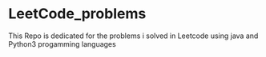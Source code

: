 # LeetCode_problems
This Repo is dedicated for the problems i solved in Leetcode using java and Python3 progamming languages
